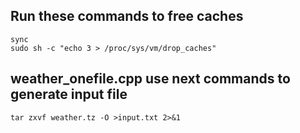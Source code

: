 Run these commands to free caches
---------------------------------

	sync
	sudo sh -c "echo 3 > /proc/sys/vm/drop_caches"

weather_onefile.cpp use next commands to generate input file
------------------------------------------------------------
	tar zxvf weather.tz -O >input.txt 2>&1
